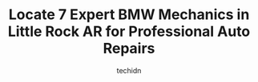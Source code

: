 ---
layout: ampstory
image: https://images.unsplash.com/photo-1494697536454-6f39e2cc972d?ixlib=rb-4.0.3&ixid=MnwxMjA3fDB8MHxwaG90by1wYWdlfHx8fGVufDB8fHx8&auto=format&fit=crop&w=640&h=853&q=80
author: techidn
featured: false
description: For top-quality automotive repairs and maintenance, visit the 7 best BMW Mechanic in Little Rock AR, USA. Their reputation for excellence and their dedication to customer satisfaction make t
title: Locate 7 Expert BMW Mechanics in Little Rock AR for Professional Auto Repairs
cover:
   title: Locate 7 Expert BMW Mechanics in Little Rock AR for Professional Auto Repairs
   subtitle: Rickpate
   background: https://images.unsplash.com/photo-1494697536454-6f39e2cc972d?ixlib=rb-4.0.3&ixid=MnwxMjA3fDB8MHxwaG90by1wYWdlfHx8fGVufDB8fHx8&auto=format&fit=crop&w=640&h=853&q=80

pages: 
 - layout: thirds
   top: <h1>#1 922 Automotive Argenta</h1>
   bottom: "<p>Had a wonderful experience during a time of great need with my car! They are so helpful, friendly and willing to accommodate to the best of their ability. The technician </p>"
   background: https://www.knot35.com/toplist/wp-content/uploads/2023/06/best-bmw-mechanic-1-in-little-rock-ar-1685836475.jpeg
   backgroundblur: true
 - layout: thirds
   top: <h1>#2 Parkway Automotive</h1>
   bottom: "<p>708 Kirk Rd, Little Rock, AR 72223, United States</p>"
   background: https://www.knot35.com/toplist/wp-content/uploads/2023/06/best-bmw-mechanic-2-in-little-rock-ar-1685836476.jpeg
   cta:
      link: https://www.knot35.com/toplist/locate-7-expert-bmw-mechanics-in-little-rock-ar-for-professional-auto-repairs/
      text: Locate 7 Expert BMW Mechanics in Little Rock AR for Professional Auto Repairs
 - layout: thirds
   top: <h1>#3 Christian Brothers Automotive West Little Rock</h1>
   bottom: "<p>15516 Chenal Pkwy, Little Rock, AR 72211, United States</p>"
   background: https://www.knot35.com/toplist/wp-content/uploads/2023/06/best-bmw-mechanic-3-in-little-rock-ar-1685836477.jpeg
   cta:
      link: https://www.knot35.com/toplist/locate-7-expert-bmw-mechanics-in-little-rock-ar-for-professional-auto-repairs/
      text: Locate 7 Expert BMW Mechanics in Little Rock AR for Professional Auto Repairs
 - layout: thirds
   top: <h1>#4 SL Autoworks</h1>
   bottom: "<p>501 W 8th St, North Little Rock, AR 72114, United States</p>"
   background: https://images.unsplash.com/photo-1597773150796-e5c14ebecbf5?ixlib=rb-4.0.3&ixid=MnwxMjA3fDB8MHxwaG90by1wYWdlfHx8fGVufDB8fHx8&auto=format&fit=crop&w=640&h=853&q=80
   cta:
      link: https://www.knot35.com/toplist/locate-7-expert-bmw-mechanics-in-little-rock-ar-for-professional-auto-repairs/
      text: Locate 7 Expert BMW Mechanics in Little Rock AR for Professional Auto Repairs
 - layout: thirds
   top: <h1>#5 Donnies Foreign Car Services</h1>
   bottom: "<p>104 Markham Park Dr, Little Rock, AR 72211, United States</p>"
   background: https://images.unsplash.com/photo-1510906594845-bc082582c8cc?ixlib=rb-4.0.3&ixid=MnwxMjA3fDB8MHxwaG90by1wYWdlfHx8fGVufDB8fHx8&auto=format&fit=crop&w=640&h=853&q=80
   cta:
      link: https://www.knot35.com/toplist/locate-7-expert-bmw-mechanics-in-little-rock-ar-for-professional-auto-repairs/
      text: Locate 7 Expert BMW Mechanics in Little Rock AR for Professional Auto Repairs
 - layout: thirds
   top: <h1>#6 One Way Automotive</h1>
   bottom: "<p>4270 E 43rd St, North Little Rock, AR 72117, United States</p>"
   background: https://images.unsplash.com/photo-1549241520-425e3dfc01cb?ixlib=rb-4.0.3&ixid=MnwxMjA3fDB8MHxwaG90by1wYWdlfHx8fGVufDB8fHx8&auto=format&fit=crop&w=640&h=853&q=80
   cta:
      link: https://www.knot35.com/toplist/locate-7-expert-bmw-mechanics-in-little-rock-ar-for-professional-auto-repairs/
      text: Locate 7 Expert BMW Mechanics in Little Rock AR for Professional Auto Repairs
 - layout: thirds
   top: <h1>#7 Clarks Foreign Car Inc</h1>
   bottom: "<p>6123 Buz Ln, Little Rock, AR 72223, United States</p>"
   background: https://images.unsplash.com/photo-1531169509526-f8f1fdaa4a67?ixlib=rb-4.0.3&ixid=MnwxMjA3fDB8MHxwaG90by1wYWdlfHx8fGVufDB8fHx8&auto=format&fit=crop&w=640&h=853&q=80
   cta:
      link: https://www.knot35.com/toplist/locate-7-expert-bmw-mechanics-in-little-rock-ar-for-professional-auto-repairs/
      text: Locate 7 Expert BMW Mechanics in Little Rock AR for Professional Auto Repairs
 - layout: thirds
   middle: Continue reading...
   background: https://images.unsplash.com/photo-1580610447943-1bfbef5efe07?ixlib=rb-4.0.3&ixid=MnwxMjA3fDB8MHxwaG90by1wYWdlfHx8fGVufDB8fHx8&auto=format&fit=crop&w=640&h=853&q=80
   cta:
      link: https://www.knot35.com/toplist/locate-7-expert-bmw-mechanics-in-little-rock-ar-for-professional-auto-repairs/
      text: Locate 7 Expert BMW Mechanics in Little Rock AR for Professional Auto Repairs
      
---
